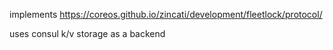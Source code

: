 implements https://coreos.github.io/zincati/development/fleetlock/protocol/

uses consul k/v storage as a backend
